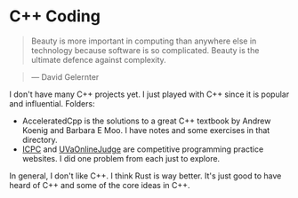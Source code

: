 # C++ Coding

> Beauty is more important in computing than anywhere else in technology because software is so complicated. Beauty is the ultimate defence against complexity.

>    — David Gelernter


I don't have many C++ projects yet. I just played with C++ since it is popular and influential.
Folders:

* AcceleratedCpp is the solutions to a great C++ textbook by Andrew Koenig and Barbara E Moo. I have notes and some exercises in that directory.
* [ICPC](https://icpcarchive.ecs.baylor.edu/index.php?option=com_frontpage&Itemid=1) and [UVaOnlineJudge](https://uva.onlinejudge.org/index.php?option=com_frontpage&Itemid=1) are competitive programming practice websites. I did one problem from each just to explore.


In general, I don't like C++. I think Rust is way better.
It's just good to have heard of C++ and some of the core ideas in C++.



